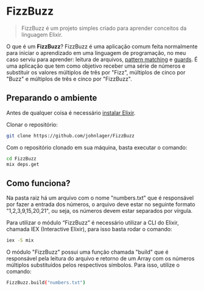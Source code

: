 
# FizzBuzz

> FizzBuzz é um projeto simples criado para aprender conceitos da linguagem Elixir. 

O que é um **FizzBuzz**?
FizzBuzz é uma aplicação comum feita normalmente para iniciar o aprendizado em uma linguagem de programação, no meu caso serviu para aprender: leitura de arquivos, [pattern matching](https://elixirschool.com/en/lessons/basics/pattern-matching/) e [guards](https://hexdocs.pm/elixir/guards.html).
É uma aplicação que tem como objetivo receber uma série de números e substituir os valores múltiplos de três por "Fizz", múltiplos de cinco por "Buzz" e múltiplos de três e cinco por "FizzBuzz".

## Preparando o ambiente
  Antes de qualquer coisa é necessário [instalar Elixir](https://elixir-lang.org/install.html).
 
 Clonar o repositório:
  ```sh
 git clone https://github.com/johnlager/FizzBuzz
  ```

  Com o repositório clonado em sua máquina, basta executar o comando: 
  ```sh
  cd FizzBuzz
  mix deps.get
  ```

## Como funciona?
Na pasta raiz há um arquivo com o nome "numbers.txt" que é responsável por fazer a entrada dos números, o arquivo deve estar no seguinte formato "1,2,3,9,15,20,21", ou seja, os números devem estar separados por vírgula.

Para utilizar o módulo “FizzBuzz” é necessário utilizar a CLI do Elixir, chamada IEX (Interactive Elixir), para isso basta rodar o comando:
```sh
iex -S mix
```

O módulo "FizzBuzz" possui uma função chamada "build" que é responsável pela leitura do arquivo e retorno de um Array com os números múltiplos substituídos pelos respectivos símbolos. Para isso, utilize o comando:
```sh
FizzBuzz.build("numbers.txt")
```


